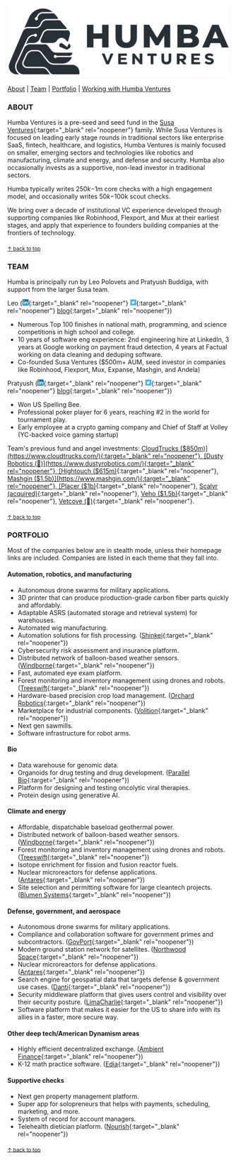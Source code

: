<a href="#top"></a>
![Logo](humba_logo.png)

[About](https://humbaventures.com/#about) &#124; [Team](https://humbaventures.com/#team) &#124; [Portfolio](https://humbaventures.com/#portfolio) &#124; [Working with Humba Ventures](https://humbaventures.com/support)

### ABOUT

Humba Ventures is a pre-seed and seed fund in the [Susa Ventures](https://www.susaventures.com/){:target="_blank" rel="noopener"} family. While Susa Ventures is focused on leading early stage rounds in traditional sectors like enterprise SaaS, fintech, healthcare, and logistics, Humba Ventures is mainly focused on smaller, emerging sectors and technologies like robotics and manufacturing, climate and energy, and defense and security. Humba also occasionally invests as a supportive, non-lead investor in traditional sectors.

Humba typically writes $250k-$1m core checks with a high engagement model, and occasionally writes $50k-$100k scout checks.

We bring over a decade of institutional VC experience developed through supporting companies like Robinhood, Flexport, and Mux at their earliest stages, and apply that experience to founders building companies at the frontiers of technology.

<sub>[↑ back to top](#top)</sub>

### TEAM

Humba is principally run by Leo Polovets and Pratyush Buddiga, with support from the larger Susa team.

Leo ([<img src="../linkedin_logo.png" width="14" height="14">](https://www.linkedin.com/in/lpolovets/){:target="_blank" rel="noopener"} [<img src="../twitter_logo.png" width="14" height="14">](https://twitter.com/lpolovets){:target="_blank" rel="noopener"} [blog](https://www.codingvc.com){:target="_blank" rel="noopener"})
- Numerous Top 100 finishes in national math, programming, and science competitions in high school and college.
- 10 years of software eng experience: 2nd engineering hire at LinkedIn, 3 years at Google working on payment fraud detection, 4 years at Factual working on data cleaning and deduping software.
- Co-founded Susa Ventures ($500m+ AUM, seed investor in companies like Robinhood, Flexport, Mux, Expanse, Mashgin, and Andela)

Pratyush ([<img src="../linkedin_logo.png" width="14" height="14">](https://www.linkedin.com/in/pratyush-buddiga-9238b4156/){:target="_blank" rel="noopener"} [<img src="../twitter_logo.png" width="14" height="14">](https://twitter.com/pratyushbuddiga){:target="_blank" rel="noopener"} [blog](https://pratyushbuddiga.substack.com/){:target="_blank" rel="noopener"})
- Won US Spelling Bee.
- Professional poker player for 6 years, reaching \#2 in the world for tournament play.
- Early employee at a crypto gaming company and Chief of Staff at Volley (YC-backed voice gaming startup)


Team's previous fund and angel investments: [CloudTrucks ($850m)](https://www.cloudtrucks.com/){:target="_blank" rel="noopener"}, [Dusty Robotics (🤫)](https://www.dustyrobotics.com/){:target="_blank" rel="noopener"}, [Hightouch ($615m)](https://hightouch.com/){:target="_blank" rel="noopener"}, [Mashgin ($1.5b)](https://www.mashgin.com/){:target="_blank" rel="noopener"}, [Placer ($1b)](https://www.placer.ai/){:target="_blank" rel="noopener"}, [Scalyr (acquired)](https://www.dataset.com/){:target="_blank" rel="noopener"}, [Veho ($1.5b)](https://shipveho.com/){:target="_blank" rel="noopener"}, [Vetcove (🤫)](https://www.vetcove.com/){:target="_blank" rel="noopener"}.

<sub>[↑ back to top](#top)</sub>

### PORTFOLIO

Most of the companies below are in stealth mode, unless their homepage links are included. Companies are listed in each theme that they fall into.

#### Automation, robotics, and manufacturing
* Autonomous drone swarms for military applications. 
* 3D printer that can produce production-grade carbon fiber parts quickly and affordably. 
* Adaptable ASRS (automated storage and retrieval system) for warehouses. 
* Automated wig manufacturing. 
* Automation solutions for fish processing. ([Shinkei](https://www.shinkei.systems/){:target="_blank" rel="noopener"})
* Cybersecurity risk assessment and insurance platform. 
* Distributed network of balloon-based weather sensors. ([Windborne](https://windbornesystems.com/){:target="_blank" rel="noopener"}) 
* Fast, automated eye exam platform. 
* Forest monitoring and inventory management using drones and robots. ([Treeswift](https://www.treeswift.com/){:target="_blank" rel="noopener"}) 
* Hardware-based precision crop load management. ([Orchard Robotics](https://www.orchard-robotics.com/){:target="_blank" rel="noopener"}) 
* Marketplace for industrial components. ([Volition](https://www.govolition.com/){:target="_blank" rel="noopener"}) 
* Next gen sawmills. 
* Software infrastructure for robot arms. 

#### Bio
* Data warehouse for genomic data. 
* Organoids for drug testing and drug development. ([Parallel Bio](https://www.parallel.bio/){:target="_blank" rel="noopener"})
* Platform for designing and testing oncolytic viral therapies. 
* Protein design using generative AI. 

#### Climate and energy
* Affordable, dispatchable baseload geothermal power. 
* Distributed network of balloon-based weather sensors. ([Windborne](https://windbornesystems.com/){:target="_blank" rel="noopener"}) 
* Forest monitoring and inventory management using drones and robots. ([Treeswift](https://www.treeswift.com/){:target="_blank" rel="noopener"}) 
* Isotope enrichment for fission and fusion reactor fuels. 
* Nuclear microreactors for defense applications. ([Antares](https://www.antaresindustries.com/){:target="_blank" rel="noopener"}) 
* Site selection and permitting software for large cleantech projects. ([Blumen Systems](https://www.blumensystems.com/){:target="_blank" rel="noopener"})  

#### Defense, government, and aerospace
* Autonomous drone swarms for military applications. 
* Compliance and collaboration software for government primes and subcontractors. ([GovPort](https://www.govport.com/){:target="_blank" rel="noopener"}) 
* Modern ground station network for satellites. ([Northwood Space](https://www.northwoodspace.io/){:target="_blank" rel="noopener"}) 
* Nuclear microreactors for defense applications. ([Antares](https://www.antaresindustries.com/){:target="_blank" rel="noopener"}) 
* Search engine for geospatial data that targets defense & government use cases. ([Danti](https://danti.ai/){:target="_blank" rel="noopener"}) 
* Security middleware platform that gives users control and visibility over their security posture. ([LimaCharlie](https://limacharlie.io/){:target="_blank" rel="noopener"}) 
* Software platform that makes it easier for the US to share info with its allies in a faster, more secure way. 

#### Other deep tech/American Dynamism areas

* Highly efficient decentralized exchange. ([Ambient Finance](https://us.ambient.finance/){:target="_blank" rel="noopener"}) 
* K-12 math practice software. ([Edia](https://edia.app/){:target="_blank" rel="noopener"})

#### Supportive checks
* Next gen property management platform. 
* Super app for solopreneurs that helps with payments, scheduling, marketing, and more. 
* System of record for account managers. 
* Telehealth dietician platform. ([Nourish](https://www.usenourish.com/){:target="_blank" rel="noopener"}) 



<sub>[↑ back to top](#top)</sub>

